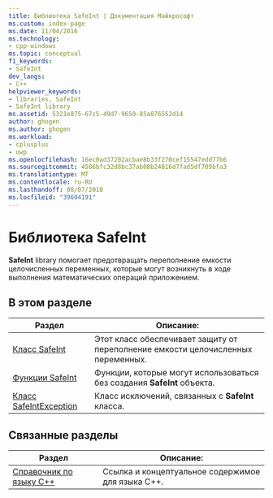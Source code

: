 ```yaml
---
title: Библиотека SafeInt | Документация Майкрософт
ms.custom: index-page
ms.date: 11/04/2016
ms.technology:
- cpp-windows
ms.topic: conceptual
f1_keywords:
- SafeInt
dev_langs:
- C++
helpviewer_keywords:
- libraries, SafeInt
- SafeInt library
ms.assetid: 5321e875-67c5-49d7-9650-85a876552d14
author: ghogen
ms.author: ghogen
ms.workload:
- cplusplus
- uwp
ms.openlocfilehash: 16ec0ad37202acbae8b33f270cef15547edd77b6
ms.sourcegitcommit: 4586bfc32d8bc37ab08b24816d7fad5df709bfa3
ms.translationtype: MT
ms.contentlocale: ru-RU
ms.lasthandoff: 08/07/2018
ms.locfileid: "39604191"
---
```

# <a name="safeint-library"></a>Библиотека SafeInt
**SafeInt** library помогает предотвращать переполнение емкости целочисленных переменных, которые могут возникнуть в ходе выполнения математических операций приложением.  
  
## <a name="in-this-section"></a>В этом разделе  
  
|Раздел|Описание:|  
|-------------|-----------------|  
|[Класс SafeInt](../windows/safeint-class.md)|Этот класс обеспечивает защиту от переполнение емкости целочисленных переменных.|  
|[Функции SafeInt](../windows/safeint-functions.md)|Функции, которые могут использоваться без создания **SafeInt** объекта.|  
|[Класс SafeIntException](../windows/safeintexception-class.md)|Класс исключений, связанных с **SafeInt** класса.|  
  
## <a name="related-sections"></a>Связанные разделы  
  
|Раздел|Описание:|  
|-------------|-----------------|  
|[Справочник по языку C++](../cpp/cpp-language-reference.md)|Ссылка и концептуальное содержимое для языка C++.|
